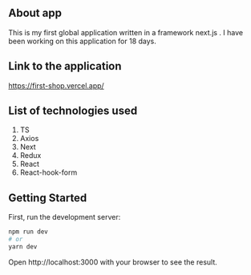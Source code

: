 ## About app

This is my first global application written in a framework next.js . I have been working on this application for 18 days.

## Link to the application

https://first-shop.vercel.app/

## List of technologies used

1. TS
2. Axios
3. Next
4. Redux
5. React
6. React-hook-form

## Getting Started

First, run the development server:

```bash
npm run dev
# or
yarn dev
```

Open http://localhost:3000 with your browser to see the result.
